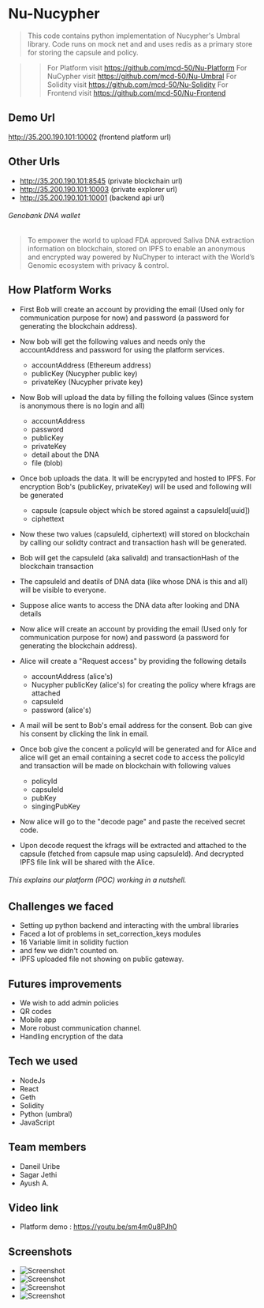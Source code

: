 # Nu-Nucypher
> This code contains python implementation of Nucypher's Umbral library.
> Code runs on mock net and and uses redis as a primary store for storing the capsule and policy.

> > For Platform visit https://github.com/mcd-50/Nu-Platform
> For NuCypher visit https://github.com/mcd-50/Nu-Umbral
> For Solidity visit https://github.com/mcd-50/Nu-Solidity
> For Frontend visit https://github.com/mcd-50/Nu-Frontend


## Demo Url
http://35.200.190.101:10002 (frontend platform url)

## Other Urls
* http://35.200.190.101:8545 (private blockchain url)
* http://35.200.190.101:10003 (private explorer url)
* http://35.200.190.101:10001 (backend api url)

###### Genobank DNA wallet

> To empower the world to upload FDA approved Saliva DNA extraction information on blockchain, stored on IPFS to enable an anonymous and encrypted way powered by NuChyper to interact with the World’s Genomic ecosystem with privacy & control.


## How Platform Works

- First Bob will create an account by providing the email (Used only for communication purpose for now) and password (a password for generating the blockchain address).

- Now bob will get the following values and needs only the accountAddress and password for using the platform services.
  * accountAddress (Ethereum address)
  * publicKey (Nucypher public key)
  * privateKey (Nucypher private key)
- Now Bob will upload the data by filling the folloing values (Since system is anonymous there is no login and all)
  * accountAddress
  * password
  * publicKey
  * privateKey
  * detail about the DNA
  * file (blob)
  
- Once bob uploads the data. It will be encrypyted and hosted to IPFS. For encryption Bob's (publicKey, privateKey) will be used and following will be generated
  * capsule (capsule object which be stored against a capsuleId[uuid])
  * ciphettext
  
- Now these two values (capsuleId, ciphertext) will stored on blockchain by calling our solidty contract and transaction hash will be generated.

- Bob will get the capsuleId (aka salivaId) and transactionHash of the blockchain transaction

- The capsuleId and deatils of DNA data (like whose DNA is this and all) will be visible to everyone.

- Suppose alice wants to access the DNA data after looking and DNA details

- Now alice will create an account by providing the email (Used only for communication purpose for now) and password (a password for generating the blockchain address).

- Alice will create a "Request access" by providing the following details
  * accountAddress (alice's)
  * Nucypher publicKey (alice's) for creating the policy where kfrags are attached
  * capsuleId
  * password (alice's)
  
- A mail will be sent to Bob's email address for the consent. Bob can give his consent by clicking the link in email.

- Once bob give the concent a policyId will be generated and for Alice and alice will get an email containing a secret code to access the policyId and transaction will be made on blockchain with following values
  * policyId
  * capsuleId
  * pubKey
  * singingPubKey

- Now alice will go to the "decode page" and paste the received secret code.

- Upon decode request the kfrags will be extracted and attached to the capsule (fetched from capsule map using capsuleId). And decrypted IPFS file link will be shared with the Alice.


###### This explains our platform (POC) working in a nutshell.

## Challenges we faced

* Setting up python backend and interacting with the umbral libraries
* Faced a lot of problems in set_correction_keys modules
* 16 Variable limit in solidity fuction
* and few we didn't counted on.
* IPFS uploaded file not showing on public gateway. 

## Futures improvements

* We wish to add admin policies
* QR codes
* Mobile app
* More robust communication channel.
* Handling encryption of the data

## Tech we used

* NodeJs
* React
* Geth
* Solidity
* Python (umbral)
* JavaScript

## Team members

* Daneil Uribe
* Sagar Jethi
* Ayush A.

## Video link

* Platform demo : https://youtu.be/sm4m0u8PJh0

## Screenshots

* ![Screenshot](UploadFile.png)
* ![Screenshot](UploadHistory.png)
* ![Screenshot](RequestAccess.png)
* ![Screenshot](Decode.png)
